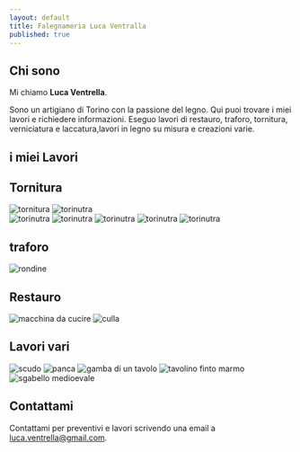 ```yaml
---
layout: default
title: Falegnameria Luca Ventralla
published: true
---
```


## Chi sono

Mi chiamo **Luca Ventrella**.

Sono un artigiano di Torino con la passione del legno.
Qui puoi trovare i miei lavori e richiedere informazioni.
Eseguo lavori di restauro, traforo, tornitura, verniciatura e laccatura,lavori in legno su misura  e creazioni varie.


## i miei Lavori

## Tornitura

![tornitura](/images/tornitura_esercizio.jpg)
![torinutra](1387655340353.jpg)		
![torinutra](1387655341424.jpg)	
![torinutra](1387655343447.jpg)	
![torinutra](1387655345727.jpg)	
![torinutra](1387655346219.jpg)	
![torinutra](1387655347162.jpg)	












## traforo

![rondine](/images/IMG_20150212_132314783.jpg)



## Restauro

![macchina da cucire](/images/1387655334708.jpg)
![culla](/images/IMG_20140507_183226865.jpg)


## Lavori vari

![scudo](/images/IMG-20160311-WA0007.jpg)
![panca](/images/30-01-09_1159.jpg)
![gamba di un tavolo](/05-11-09_1453.jpg)
![tavolino finto marmo](/1387655329265.jpg)
![sgabello medioevale](1338556474385.jpg)


## Contattami

Contattami per preventivi e lavori scrivendo una email a [luca.ventrella@gmail.com](mailto:luca.ventrella@gmail.com).
